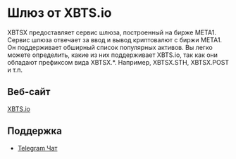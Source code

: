 # Шлюз от XBTS.io

XBTSX предоставляет сервис шлюза, построенный на бирже META1. Сервис шлюза отвечает за ввод и вывод криптовалют с биржи META1. Он поддерживает обширный список популярных активов. Вы легко можете определить, какие из них поддерживает XBTS.io, так как они обладают префиксом вида XBTSX.*. Например, XBTSX.STH, XBTSX.POST и т.п.

## Веб-сайт

[XBTS.io](https://xbts.io)

## Поддержка

- [Telegram Чат](https://t.me/xbtsio)
